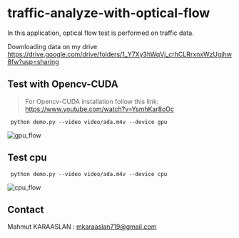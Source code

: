 # traffic-analyze-with-optical-flow

In this application, optical flow test is performed on traffic data.

Downloading data on my drive
https://drive.google.com/drive/folders/1_Y7Xy3hWqVj_crhCLRrxnxWzUgjhw8fw?usp=sharing

##  Test with Opencv-CUDA

> For Opencv-CUDA installation follow this link: <br/>
https://www.youtube.com/watch?v=YsmhKar8oOc

``` python demo.py --video video/ada.m4v --device gpu```

![gpu_flow](https://github.com/KARAASLAN-AI/traffic-analyze-with-optical-flow/blob/main/images/flow_gpu.gif)

## Test cpu

``` python demo.py --video video/ada.m4v --device cpu```

![cpu_flow](https://github.com/KARAASLAN-AI/traffic-analyze-with-optical-flow/blob/main/images/flow_cpu.gif)

## Contact

Mahmut KARAASLAN : mkaraaslan719@gmail.com

